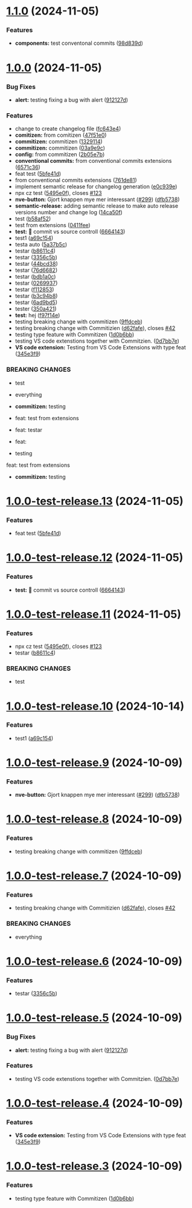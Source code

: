 # [1.1.0](https://github.com/NVE/Designsystem/compare/v1.0.0...v1.1.0) (2024-11-05)


### Features

* **components:** test conventonal commits ([98d839d](https://github.com/NVE/Designsystem/commit/98d839d50083dccafad77de3f478e5b556c451b7))

# [1.0.0](https://github.com/NVE/Designsystem/compare/v0.2.13...v1.0.0) (2024-11-05)


### Bug Fixes

* **alert:** testing fixing a bug with alert ([912127d](https://github.com/NVE/Designsystem/commit/912127da53006d7b72e64c2201cc83f1c1d8efe4))


### Features

* change to create changelog file ([fc643e4](https://github.com/NVE/Designsystem/commit/fc643e4792461c60dd536ce1d73edba850fb6756))
* **comitizen:** from comitizen ([47f51e0](https://github.com/NVE/Designsystem/commit/47f51e03efd9ffacc8f44671f58ec08c11ce379a))
* **commitizen:** commitizen ([1329114](https://github.com/NVE/Designsystem/commit/132911453665af13ad187c3bbb24da8cc417eb90))
* **commitizen:** commitizen ([03a9e9c](https://github.com/NVE/Designsystem/commit/03a9e9cf5f050712fa2c10e55bb3cda20d947f13))
* **config:** from commitizen ([2b05e7b](https://github.com/NVE/Designsystem/commit/2b05e7b880f1bb1675d6fb1d4343676ccd57684e))
* **conventional commits:** from conventional commits extensions ([6571c36](https://github.com/NVE/Designsystem/commit/6571c36c915d11830aae59de68028e8524394f04))
* feat test ([5bfe41d](https://github.com/NVE/Designsystem/commit/5bfe41d42bf8c2fc1cf9bb6059a3e4befd2c2f9a))
* from conventional commits extensions ([761de81](https://github.com/NVE/Designsystem/commit/761de81755205c72387d8a12d7a0a0050f81d9ab))
* implement semantic release for changelog generation ([e0c939e](https://github.com/NVE/Designsystem/commit/e0c939e49e22b0295f19b9b98b2593185ac65a69))
* npx cz test ([5495e0f](https://github.com/NVE/Designsystem/commit/5495e0fd405a26a8e0d3fcc9d73d19b680a3546c)), closes [#123](https://github.com/NVE/Designsystem/issues/123)
* **nve-button:** Gjort knappen mye mer interessant ([#299](https://github.com/NVE/Designsystem/issues/299)) ([dfb5738](https://github.com/NVE/Designsystem/commit/dfb57384115879e72f115d1d6a5ee513edae7ad0))
* **semantic-release:** adding semantic release to make auto release versions number and change log ([14ca50f](https://github.com/NVE/Designsystem/commit/14ca50f9cc34e3c408458e85b94f8c9ce9ae2d72))
* test ([b58af52](https://github.com/NVE/Designsystem/commit/b58af52bce3123e03b5701ab44cbe43ccf10a949))
* test from extensions ([0411fee](https://github.com/NVE/Designsystem/commit/0411fee68d9a5a1f57c1f560b1fca8e8a695d130))
* **test:** :art: commit vs source controll ([6664143](https://github.com/NVE/Designsystem/commit/666414373114f06302657e8bb5d92db4b326415a))
* test1 ([a69c154](https://github.com/NVE/Designsystem/commit/a69c1547f9d5f2b82998f0facff3f425e640e9e7))
* testa auto ([5a37b5c](https://github.com/NVE/Designsystem/commit/5a37b5c53e116b592335a2b7811d39a66a6b797c))
* testar ([b8611c4](https://github.com/NVE/Designsystem/commit/b8611c42a83b1e862cc6d0ae2afd5b3d77a94c2d))
* testar ([3356c5b](https://github.com/NVE/Designsystem/commit/3356c5b9a35f62861fa955a6c83b39a54d0a8306))
* testar ([44bcd38](https://github.com/NVE/Designsystem/commit/44bcd3801b8cc3cd0d49dab5652029c1f5f1c57c))
* testar ([76d6682](https://github.com/NVE/Designsystem/commit/76d6682703b5f5719e9cbd2a7711fea1f24b3508))
* testar ([bdb1a0c](https://github.com/NVE/Designsystem/commit/bdb1a0c00545f04d88d915beeea89c6ca3bac2bf))
* testar ([0269937](https://github.com/NVE/Designsystem/commit/02699372c786cd76ce2687fdeace22028bbcd2f6))
* testar ([f112853](https://github.com/NVE/Designsystem/commit/f112853fd7fbfd0df36de138fbf98a04aeeff15e))
* testar ([b3c94b8](https://github.com/NVE/Designsystem/commit/b3c94b88413f896d0467f3c855509e4a76cb17ed))
* testar ([6ad9bd5](https://github.com/NVE/Designsystem/commit/6ad9bd5e55eb80c56522c949c8e73ef385295ace))
* tester ([350a421](https://github.com/NVE/Designsystem/commit/350a42127b95c84dcca6e7b80b074fcf62f45d47))
* **test:** hej ([f97f14e](https://github.com/NVE/Designsystem/commit/f97f14edb45d314cc0292baad5e14be1e4b47129))
* testing breaking change with commitizen ([9ffdceb](https://github.com/NVE/Designsystem/commit/9ffdceb03f245e1d8466675c5955ca3973fdd322))
* testing breaking change with Commitizien ([d62fafe](https://github.com/NVE/Designsystem/commit/d62fafe0195346b6947b677418ec86d7fb40dbd8)), closes [#42](https://github.com/NVE/Designsystem/issues/42)
* testing type feature with Commitizen ([1d0b6bb](https://github.com/NVE/Designsystem/commit/1d0b6bbcf60cdf45b4503f62ddcf1e67e3011655))
* testing VS code extenstions together with Commitzien. ([0d7bb7e](https://github.com/NVE/Designsystem/commit/0d7bb7eb5cbcccf1056ec87bd44bed7152ade589))
* **VS code extension:** Testing from VS Code Extensions with type feat ([345e3f9](https://github.com/NVE/Designsystem/commit/345e3f9658d5d26f984ad1c58e4544e8d408adcd))


### BREAKING CHANGES

* test
* everything
* **commitizen:** testing

* feat: test from extensions

* feat: testar

* feat:
* testing

feat: test from extensions
* **commitizen:** testing

# [1.0.0-test-release.13](https://github.com/NVE/Designsystem/compare/v1.0.0-test-release.12...v1.0.0-test-release.13) (2024-11-05)


### Features

* feat test ([5bfe41d](https://github.com/NVE/Designsystem/commit/5bfe41d42bf8c2fc1cf9bb6059a3e4befd2c2f9a))

# [1.0.0-test-release.12](https://github.com/NVE/Designsystem/compare/v1.0.0-test-release.11...v1.0.0-test-release.12) (2024-11-05)


### Features

* **test:** :art: commit vs source controll ([6664143](https://github.com/NVE/Designsystem/commit/666414373114f06302657e8bb5d92db4b326415a))

# [1.0.0-test-release.11](https://github.com/NVE/Designsystem/compare/v1.0.0-test-release.10...v1.0.0-test-release.11) (2024-11-05)


### Features

* npx cz test ([5495e0f](https://github.com/NVE/Designsystem/commit/5495e0fd405a26a8e0d3fcc9d73d19b680a3546c)), closes [#123](https://github.com/NVE/Designsystem/issues/123)
* testar ([b8611c4](https://github.com/NVE/Designsystem/commit/b8611c42a83b1e862cc6d0ae2afd5b3d77a94c2d))


### BREAKING CHANGES

* test

# [1.0.0-test-release.10](https://github.com/NVE/Designsystem/compare/v1.0.0-test-release.9...v1.0.0-test-release.10) (2024-10-14)


### Features

* test1 ([a69c154](https://github.com/NVE/Designsystem/commit/a69c1547f9d5f2b82998f0facff3f425e640e9e7))

# [1.0.0-test-release.9](https://github.com/NVE/Designsystem/compare/v1.0.0-test-release.8...v1.0.0-test-release.9) (2024-10-09)


### Features

* **nve-button:** Gjort knappen mye mer interessant ([#299](https://github.com/NVE/Designsystem/issues/299)) ([dfb5738](https://github.com/NVE/Designsystem/commit/dfb57384115879e72f115d1d6a5ee513edae7ad0))

# [1.0.0-test-release.8](https://github.com/NVE/Designsystem/compare/v1.0.0-test-release.7...v1.0.0-test-release.8) (2024-10-09)


### Features

* testing breaking change with commitizen ([9ffdceb](https://github.com/NVE/Designsystem/commit/9ffdceb03f245e1d8466675c5955ca3973fdd322))

# [1.0.0-test-release.7](https://github.com/NVE/Designsystem/compare/v1.0.0-test-release.6...v1.0.0-test-release.7) (2024-10-09)


### Features

* testing breaking change with Commitizien ([d62fafe](https://github.com/NVE/Designsystem/commit/d62fafe0195346b6947b677418ec86d7fb40dbd8)), closes [#42](https://github.com/NVE/Designsystem/issues/42)


### BREAKING CHANGES

* everything

# [1.0.0-test-release.6](https://github.com/NVE/Designsystem/compare/v1.0.0-test-release.5...v1.0.0-test-release.6) (2024-10-09)


### Features

* testar ([3356c5b](https://github.com/NVE/Designsystem/commit/3356c5b9a35f62861fa955a6c83b39a54d0a8306))

# [1.0.0-test-release.5](https://github.com/NVE/Designsystem/compare/v1.0.0-test-release.4...v1.0.0-test-release.5) (2024-10-09)


### Bug Fixes

* **alert:** testing fixing a bug with alert ([912127d](https://github.com/NVE/Designsystem/commit/912127da53006d7b72e64c2201cc83f1c1d8efe4))


### Features

* testing VS code extenstions together with Commitzien. ([0d7bb7e](https://github.com/NVE/Designsystem/commit/0d7bb7eb5cbcccf1056ec87bd44bed7152ade589))

# [1.0.0-test-release.4](https://github.com/NVE/Designsystem/compare/v1.0.0-test-release.3...v1.0.0-test-release.4) (2024-10-09)


### Features

* **VS code extension:** Testing from VS Code Extensions with type feat ([345e3f9](https://github.com/NVE/Designsystem/commit/345e3f9658d5d26f984ad1c58e4544e8d408adcd))

# [1.0.0-test-release.3](https://github.com/NVE/Designsystem/compare/v1.0.0-test-release.2...v1.0.0-test-release.3) (2024-10-09)


### Features

* testing type feature with Commitizen ([1d0b6bb](https://github.com/NVE/Designsystem/commit/1d0b6bbcf60cdf45b4503f62ddcf1e67e3011655))
